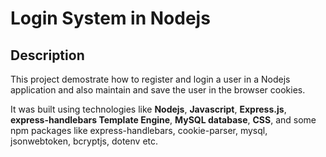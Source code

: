 # Login System in Nodejs

## Description

This project demostrate how to register and login a user in  a Nodejs application and also maintain and save the user in the browser cookies.

It was built using technologies like **Nodejs**, **Javascript**, **Express.js**, **express-handlebars Template Engine**, **MySQL database**, **CSS**, and some npm packages like express-handlebars, cookie-parser, mysql, jsonwebtoken, bcryptjs, dotenv etc.